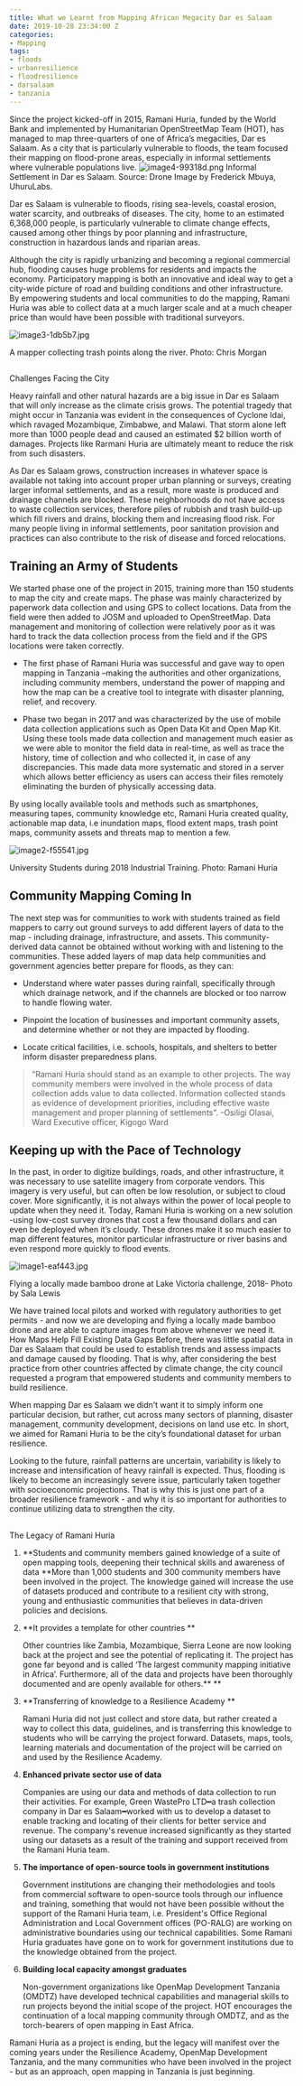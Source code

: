 ```yaml
---
title: What we Learnt from Mapping African Megacity Dar es Salaam
date: 2019-10-28 23:34:00 Z
categories:
- Mapping
tags:
- floods
- urbanresilience
- floodresilience
- darsalaam
- tanzania
---
```


Since the project kicked-off in 2015, Ramani Huria, funded by the World Bank and implemented by Humanitarian OpenStreetMap Team (HOT), has managed to map three-quarters of one of Africa’s megacities, Dar es Salaam. As a city that is particularly vulnerable to floods, the team focused their mapping on flood-prone areas, especially in informal settlements where vulnerable populations live.
![image4-99318d.png](/uploads/image4-99318d.png)
Informal Settlement in Dar es Salaam. Source: Drone Image by Frederick Mbuya, UhuruLabs.

Dar es Salaam is vulnerable to floods, rising sea-levels, coastal erosion, water scarcity, and outbreaks of diseases. The city, home to an estimated 6,368,000 people, is particularly vulnerable to climate change effects, caused among other things by poor planning and infrastructure, construction in hazardous lands and riparian areas.


Although the city is rapidly urbanizing and becoming a regional commercial hub, flooding causes huge problems for residents and impacts the economy. Participatory mapping is both an innovative and ideal way to get a city-wide picture of road and building conditions and other infrastructure. By empowering students and local communities to do the mapping, Ramani Huria was able to collect data at a much larger scale and at a much cheaper price than would have been possible with traditional surveyors.

![image3-1db5b7.jpg](/uploads/image3-1db5b7.jpg)

A mapper collecting trash points along the river. Photo: Chris Morgan

## 
Challenges Facing the City


Heavy rainfall and other natural hazards are a big issue in Dar es Salaam that will only increase as the climate crisis grows. The potential tragedy that might occur in Tanzania was evident in the consequences of Cyclone Idai, which ravaged Mozambique, Zimbabwe, and Malawi. That storm alone left more than 1000 people dead and caused an estimated $2 billion worth of damages. Projects like Rarmani Huria are ultimately meant to reduce the risk from such disasters.

As Dar es Salaam grows, construction increases in whatever space is available not taking into account proper urban planning or surveys, creating larger informal settlements, and as a result, more waste is produced and drainage channels are blocked. These neighborhoods do not have access to waste collection services, therefore piles of rubbish and trash build-up which fill rivers and drains, blocking them and increasing flood risk. For many people living in informal settlements, poor sanitation provision and practices can also contribute to the risk of disease and forced relocations.

## Training an Army of Students


We started phase one of the project in 2015, training more than 150 students to map the city and create maps. The phase was mainly characterized by paperwork data collection and using GPS to collect locations. Data from the field were then added to JOSM and uploaded to OpenStreetMap. Data management and monitoring of collection were relatively poor as it was hard to track the data collection process from the field and if the GPS locations were taken correctly.

* The first phase of Ramani Huria was successful and gave way to open mapping in Tanzania –making the authorities and other organizations, including community members, understand the power of mapping and how the map can be a creative tool to integrate with disaster planning, relief, and recovery.


* Phase two began in 2017 and was characterized by the use of mobile data collection applications such as Open Data Kit and Open Map Kit. Using these tools made data collection and management much easier as we were able to monitor the field data in real-time, as well as trace the history, time of collection and who collected it, in case of any discrepancies. This made data more systematic and stored in a server which allows better efficiency as users can access their files remotely eliminating the burden of physically accessing data.


By using locally available tools and methods such as smartphones, measuring tapes, community knowledge etc, Ramani Huria created quality, actionable map data, i.e inundation maps, flood extent maps, trash point maps, community assets and threats map to mention a few.

![image2-f55541.jpg](/uploads/image2-f55541.jpg)

University Students during 2018 Industrial Training. Photo: Ramani Huria

## Community Mapping Coming In


The next step was for communities to work with students trained as field mappers to carry out ground surveys to add different layers of data to the map - including drainage, infrastructure, and assets. This community-derived data cannot be obtained without working with and listening to the communities.
These  added layers of  map data help communities and government agencies better prepare for floods, as they can:

* Understand where water passes during rainfall, specifically through which drainage network, and if the channels are blocked or too narrow to handle flowing water.


* Pinpoint the location of businesses and important community assets, and determine whether or not they are impacted by flooding.


* Locate critical facilities, i.e. schools, hospitals, and shelters to better inform disaster preparedness plans.

> 
> “Ramani Huria should stand as an example to other projects. The way community members were involved in the whole process of data collection adds value to data collected. Information collected stands as evidence of development priorities, including effective waste management and proper planning of settlements”.
> -Osiligi Olasai, Ward Executive officer, Kigogo Ward

## Keeping up with the Pace of Technology


In the past, in order to digitize buildings, roads, and other infrastructure, it was necessary to use satellite imagery from corporate vendors. This imagery is very useful, but can often be low resolution, or subject to cloud cover. More significantly, it is not always within the power of local people to update when they need it.
Today, Ramani Huria is working on a new solution -using low-cost survey drones that cost a few thousand dollars and can even be deployed when it’s cloudy. These drones make it so much easier to map different features, monitor particular infrastructure or river basins and even respond more quickly to flood events.

![image1-eaf443.jpg](/uploads/image1-eaf443.jpg)

Flying a locally made bamboo drone at Lake Victoria challenge, 2018- Photo by Sala Lewis


We have trained local pilots and worked with regulatory authorities to get permits - and now we are developing and flying a locally made bamboo drone and are able to capture images from above whenever we need it.
How Maps Help Fill Existing Data Gaps
Before, there was little spatial data in Dar es Salaam that could be used to establish trends and assess impacts and damage caused by flooding. That is why, after considering the best practice from other countries affected by climate change, the city council requested a program that empowered students and community members to build resilience.

When mapping Dar es Salaam we didn’t want it to simply inform one particular decision, but rather, cut across many sectors of planning, disaster management, community development, decisions on land use etc. In short, we aimed for  Ramani Huria to be the city’s foundational dataset for urban resilience.

Looking to the future, rainfall patterns are uncertain, variability is likely to increase and intensification of heavy rainfall is expected. Thus, flooding is likely to become an increasingly severe issue, particularly taken together with socioeconomic projections. That is why this is just one part of a broader resilience framework - and why it is so important for authorities to continue utilizing data to strengthen the city.

## 
The Legacy of Ramani Huria

1. **Students and community members gained knowledge of a suite of open mapping tools, deepening their technical skills and awareness of data                        **More than 1,000 students and 300 community members have been involved in the project. The knowledge gained will increase the use of datasets produced and contribute to a resilient city with strong, young and enthusiastic communities that believes in data-driven policies and decisions.

2. **It provides a template for other countries     **

   Other countries like Zambia, Mozambique, Sierra Leone are now looking back at the project and see the potential of replicating it. The project has gone far beyond and is called ‘The largest community mapping initiative in Africa’. Furthermore, all of the data and projects have been thoroughly documented and are openly available for others.** **

3. **Transferring of knowledge to a Resilience Academy **

    Ramani Huria did not just collect and store data, but rather created a way to collect this data, guidelines, and is transferring this knowledge to students who will be carrying the project forward. Datasets, maps, tools, learning materials and documentation of the project will be carried on and used by the Resilience Academy.

4. **Enhanced private sector use of data**

   Companies are using our data and methods of data collection to run their activities. For example, Green WastePro LTD━a trash collection company in Dar es Salaam━worked with us to develop a dataset to enable tracking and locating of their clients for better service and revenue. The company's revenue increased significantly as they started using our datasets as a result of the training and support received from the Ramani Huria team.

5. **The importance of open-source tools in government institutions**

   Government institutions are changing their methodologies and tools from commercial software to open-source tools through our influence and training, something that would not have been possible without the support of the Ramani Huria team, i.e. President's Office Regional Administration and Local Government offices (PO-RALG) are working on administrative boundaries using our technical capabilities. Some Ramani Huria graduates have gone on to work for government institutions due to the knowledge obtained from the project.

6. **Building local capacity amongst graduates**

   Non-government organizations like OpenMap Development Tanzania (OMDTZ) have developed technical capabilities and managerial skills to run projects beyond the initial scope of the project. HOT encourages the continuation of a local mapping community through OMDTZ, and as the torch-bearers of open mapping in East Africa.
   

Ramani Huria as a project is ending, but the legacy will manifest over the coming years under the Resilience Academy, OpenMap Development Tanzania, and the many communities who have been involved in the project - but as an approach, open mapping in Tanzania is just beginning.